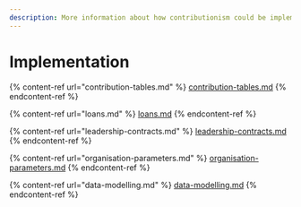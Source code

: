 ```yaml
---
description: More information about how contributionism could be implemented.
---
```


# Implementation

{% content-ref url="contribution-tables.md" %}
[contribution-tables.md](contribution-tables.md)
{% endcontent-ref %}

{% content-ref url="loans.md" %}
[loans.md](loans.md)
{% endcontent-ref %}

{% content-ref url="leadership-contracts.md" %}
[leadership-contracts.md](leadership-contracts.md)
{% endcontent-ref %}

{% content-ref url="organisation-parameters.md" %}
[organisation-parameters.md](organisation-parameters.md)
{% endcontent-ref %}

{% content-ref url="data-modelling.md" %}
[data-modelling.md](data-modelling.md)
{% endcontent-ref %}

